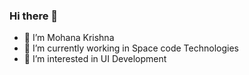 ### Hi there 👋
- 👋 I’m Mohana Krishna
- 🌱 I’m currently working in Space code Technologies
- 👀 I’m interested in UI Development
